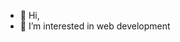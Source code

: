 - 👋 Hi, 
- 👀 I’m interested in web development
 

<!---
slashwebcom/slashwebcom is a ✨ special ✨ repository because its `README.md` (this file) appears on your GitHub profile.
You can click the Preview link to take a look at your changes.
--->
